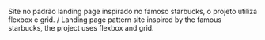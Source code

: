 Site no padrão landing page inspirado no famoso starbucks, o projeto utiliza flexbox e grid. / Landing page pattern site inspired by the famous starbucks, the project uses flexbox and grid.